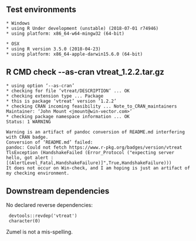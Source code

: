 


## Test environments

    * Windows
    * using R Under development (unstable) (2018-07-01 r74946)
    * using platform: x86_64-w64-mingw32 (64-bit)

    * OSX
    * using R version 3.5.0 (2018-04-23)
    * using platform: x86_64-apple-darwin15.6.0 (64-bit)

## R CMD check --as-cran vtreat_1.2.2.tar.gz

    * using option ‘--as-cran’
    * checking for file ‘vtreat/DESCRIPTION’ ... OK
    * checking extension type ... Package
    * this is package ‘vtreat’ version ‘1.2.2’
    * checking CRAN incoming feasibility ... Note_to_CRAN_maintainers
    Maintainer: ‘John Mount <jmount@win-vector.com>’
    * checking package namespace information ... OK
    Status: 1 WARNING

    Warning is an artifact of pandoc conversion of README.md interfering with CRAN badge.
    Conversion of ‘README.md’ failed:
    pandoc: Could not fetch https://www.r-pkg.org/badges/version/vtreat
    TlsException (HandshakeFailed (Error_Protocol ("expecting server hello, got alert : [(AlertLevel_Fatal,HandshakeFailure)]",True,HandshakeFailure)))
    It does not occur on Win-check, and I am hoping is just an artifact of my checking environment.

## Downstream dependencies

No declared reverse dependencies:

     devtools::revdep('vtreat')
     character(0)
     
Zumel is not a mis-spelling.

